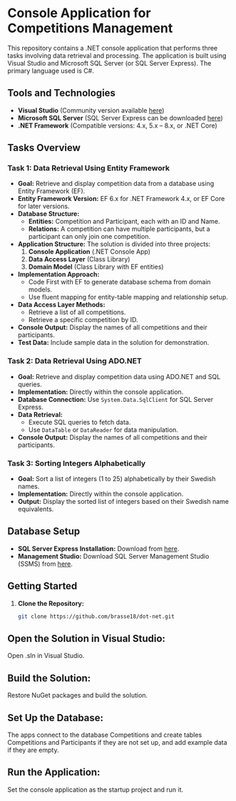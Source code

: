 # Console Application for Competitions Management

This repository contains a .NET console application that performs three tasks involving data retrieval and processing. The application is built using Visual Studio and Microsoft SQL Server (or SQL Server Express). The primary language used is C#.

## Tools and Technologies

- **Visual Studio** (Community version available [here](https://visualstudio.microsoft.com/))
- **Microsoft SQL Server** (SQL Server Express can be downloaded [here](https://www.microsoft.com/en-us/sql-server/sql-server-downloads))
- **.NET Framework** (Compatible versions: 4.x, 5.x – 8.x, or .NET Core)

## Tasks Overview

### Task 1: Data Retrieval Using Entity Framework

- **Goal:** Retrieve and display competition data from a database using Entity Framework (EF).
- **Entity Framework Version:** EF 6.x for .NET Framework 4.x, or EF Core for later versions.
- **Database Structure:**
  - **Entities:** Competition and Participant, each with an ID and Name.
  - **Relations:** A competition can have multiple participants, but a participant can only join one competition.
- **Application Structure:** The solution is divided into three projects:
  1. **Console Application** (.NET Console App)
  2. **Data Access Layer** (Class Library)
  3. **Domain Model** (Class Library with EF entities)
- **Implementation Approach:** 
  - Code First with EF to generate database schema from domain models.
  - Use fluent mapping for entity-table mapping and relationship setup.
- **Data Access Layer Methods:**
  - Retrieve a list of all competitions.
  - Retrieve a specific competition by ID.
- **Console Output:** Display the names of all competitions and their participants.
- **Test Data:** Include sample data in the solution for demonstration.

### Task 2: Data Retrieval Using ADO.NET

- **Goal:** Retrieve and display competition data using ADO.NET and SQL queries.
- **Implementation:** Directly within the console application.
- **Database Connection:** Use `System.Data.SqlClient` for SQL Server Express.
- **Data Retrieval:** 
  - Execute SQL queries to fetch data.
  - Use `DataTable` or `DataReader` for data manipulation.
- **Console Output:** Display the names of all competitions and their participants.

### Task 3: Sorting Integers Alphabetically

- **Goal:** Sort a list of integers (1 to 25) alphabetically by their Swedish names.
- **Implementation:** Directly within the console application.
- **Output:** Display the sorted list of integers based on their Swedish name equivalents.

## Database Setup

- **SQL Server Express Installation:** Download from [here](https://go.microsoft.com/fwlink/?linkid=866658).
- **Management Studio:** Download SQL Server Management Studio (SSMS) from [here](https://docs.microsoft.com/sql/ssms/download-sql-server-management-studio-ssms).

## Getting Started

1. **Clone the Repository:**
   ```bash
   git clone https://github.com/brasse18/dot-net.git
## Open the Solution in Visual Studio:
Open <ConsoleApplication>.sln in Visual Studio.
## Build the Solution:
Restore NuGet packages and build the solution.
## Set Up the Database:
The apps connect to the database Competitions and create tables Competitions and Participants if they are not set up, and add example data if they are empty.
## Run the Application:
Set the console application as the startup project and run it.
